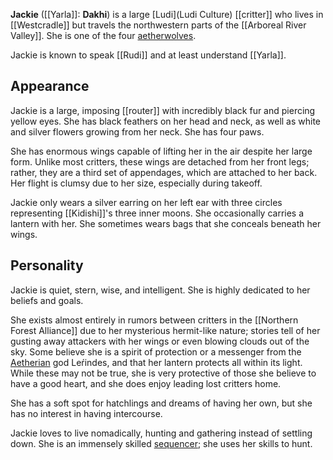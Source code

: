 **Jackie** ([[Yarla]]: **Dakhi**) is a large [Ludi](Ludi Culture) [[critter]] who lives in [[Westcradle]] but travels the northwestern parts of the [[Arboreal River Valley]]. She is one of the four [aetherwolves](Aetherwolf.md).

Jackie is known to speak [[Rudi]] and at least understand [[Yarla]].
## Appearance
Jackie is a large, imposing [[router]] with incredibly black fur and piercing yellow eyes. She has black feathers on her head and neck, as well as white and silver flowers growing from her neck. She has four paws.

She has enormous wings capable of lifting her in the air despite her large form. Unlike most critters, these wings are detached from her front legs; rather, they are a third set of appendages, which are attached to her back. Her flight is clumsy due to her size, especially during takeoff.

Jackie only wears a silver earring on her left ear with three circles representing [[Kidishi]]'s three inner moons. She occasionally carries a lantern with her. She sometimes wears bags that she conceals beneath her wings.
## Personality
Jackie is quiet, stern, wise, and intelligent. She is highly dedicated to her beliefs and goals.

She exists almost entirely in rumors between critters in the [[Northern Forest Alliance]] due to her mysterious hermit-like nature; stories tell of her gusting away attackers with her wings or even blowing clouds out of the sky. Some believe she is a spirit of protection or a messenger from the [Aetherian](Aetherianism.md) god Leŕindes, and that her lantern protects all within its light. While these may not be true, she is very protective of those she believe to have a good heart, and she does enjoy leading lost critters home.

She has a soft spot for hatchlings and dreams of having her own, but she has no interest in having intercourse.

Jackie loves to live nomadically, hunting and gathering instead of settling down. She is an immensely skilled [sequencer](Entrogenesis.md); she uses her skills to hunt.